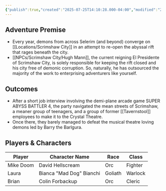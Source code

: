 ```yaml
---
{"publish":true,"created":"2025-07-25T14:10:28.000-04:00","modified":"2025-07-25T10:55:21.597-04:00","published":"2025-07-25T10:55:21.597-04:00","cssclasses":"","DM":"Jordan","Players":["Mike Doom","Laura","Brian"],"Platform":"Foundry"}
---
```


## Adventure Premise
- Every year, demons from across Selerim (and beyond) converge on [[Locations/Scrimshaw City]] in an attempt to re-open the abyssal rift that rages beneath the city.
- [[NPCs/Scrimshaw City/Hugh Mann]], the current reigning El Presidente of Scrimshaw City, is solely responsible for keeping the rift closed and his city free of demonic corruption. So, naturally, he has outsourced the majority of the work to enterprising adventurers like yourself.

## Outcomes
- After a short job interview involving the demi-plane arcade game SUPER ABYSS BATTLER 4, the party navigated the mean streets of Scrimshaw, a meaner group of teenagers, and a group of former [[Tavernstool]] employees to make it to the Crystal Theatre.
- Once there, they barely managed to defeat the musical theatre loving demons led by Barry the Barlgura.

## Players & Characters
| Player              | Character Name           | Race    | Class   |
| ------------------- | ------------------------ | ------- | ------- |
| Mike Doom | David Hellscream         | Orc     | Fighter |
| Laura | Bianca "Mad Dog" Bianchi | Goliath | Warlock |
| Brian | Colin Forbackup          | Orc     | Cleric  |
